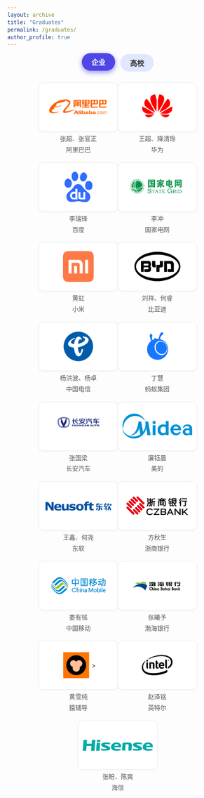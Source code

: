 ```yaml
---
layout: archive
title: "Graduates"
permalink: /graduates/
author_profile: true
---
```


<style>
  .filter-buttons {
    margin-bottom: 25px;
    display: flex;
    flex-wrap: wrap;
    gap: 12px;
    justify-content: center;
  }

  .filter-buttons button {
    padding: 8px 22px;
    border: none;
    border-radius: 9999px;
    background: #e0e7ff;
    color: #333;
    font-weight: 600;
    font-size: 1rem;
    cursor: pointer;
    transition: background-color 0.25s ease, box-shadow 0.25s ease, color 0.25s ease, transform 0.15s ease;
  }

  .filter-buttons button:hover {
    background-color: #c7d2fe;
    box-shadow: inset 0 0 8px rgba(0,0,0,0.12);
    transform: translateY(-2px);
  }

  .filter-buttons button.active {
    background-color: #4f46e5;
    color: #fff;
    box-shadow: 0 4px 12px rgba(79, 70, 229, 0.6);
    transform: translateY(-2px);
  }

  .logo-grid {
    display: flex;
    flex-wrap: wrap;
    gap: 20px;
    justify-content: center;
  }

  .logo-card {
    width: 160px;
    height: 90px;
    display: flex;
    align-items: center;
    justify-content: center;
    border: 1px solid #eee;
    border-radius: 12px;
    background-color: #fff;
    padding: 10px;
    box-shadow: 0 1px 4px rgba(0,0,0,0.05);
    transition: transform 0.3s ease, box-shadow 0.3s ease;
  }

  .logo-card img {
    max-height: 70px;
    max-width: 100%;
    object-fit: contain;
  }

  .logo-card:hover {
    transform: scale(1.05);
    box-shadow: 0 8px 20px rgba(0,0,0,0.1);
  }

  .logo-wrapper {
  display: flex;
  flex-direction: column;
  align-items: center;
  width: 160px;
}

  .logo-caption {
  margin-top: 8px;
  text-align: center;
  font-size: 0.875rem;
  color: #555;
  line-height: 1.2;
}


  @media (max-width: 600px) {
    .logo-card {
      width: 120px;
      height: 70px;
    }
  }
</style>

<div class="filter-buttons">
  <button class="active" onclick="switchTab('enterprise', this)">企业</button>
  <button onclick="switchTab('university', this)">高校</button>
</div>

<div id="enterprise" class="logo-grid">
    <div class="logo-wrapper">
      <div class="logo-card"><img src="/images/enterprise/阿里巴巴.png" alt="企业1"></div>
      <div class="logo-caption">张超、张官正</div>
      <div class="logo-caption">阿里巴巴</div>
    </div>
    <div class="logo-wrapper">
      <div class="logo-card"><img src="/images/enterprise/华为.png" alt="企业2"></div>
      <div class="logo-caption">王超、降清玲</div>
      <div class="logo-caption">华为</div>
    </div>
    <div class="logo-wrapper">
      <div class="logo-card"><img src="/images/enterprise/百度.png" alt="企业3"></div>
      <div class="logo-caption">李瑞锋</div>
      <div class="logo-caption">百度</div>
    </div>
    <div class="logo-wrapper">
      <div class="logo-card"><img src="/images/enterprise/国家电网.png" alt="企业4"></div>
      <div class="logo-caption">李冲</div>
      <div class="logo-caption">国家电网</div>
    </div>
    <div class="logo-wrapper">
      <div class="logo-card"><img src="/images/enterprise/小米.png" alt="企业5"></div>
      <div class="logo-caption">黄虹</div>
      <div class="logo-caption">小米</div>
    </div>
    <div class="logo-wrapper">
      <div class="logo-card"><img src="/images/enterprise/比亚迪.png" alt="企业6"></div>
      <div class="logo-caption">刘祥、何睿</div>
      <div class="logo-caption">比亚迪</div>
    </div>
    <div class="logo-wrapper">
      <div class="logo-card"><img src="/images/enterprise/中国电信.png" alt="企业7"></div>
      <div class="logo-caption">杨洪波、杨卓</div>
      <div class="logo-caption">中国电信</div>
    </div>
    <div class="logo-wrapper">
      <div class="logo-card"><img src="/images/enterprise/蚂蚁集团备份.png" alt="企业8"></div>
      <div class="logo-caption">丁慧</div>
      <div class="logo-caption">蚂蚁集团</div>
    </div>
    <div class="logo-wrapper">
      <div class="logo-card"><img src="/images/enterprise/长安汽车v标&logo-copy.png" alt="企业9"></div>
      <div class="logo-caption">张国梁</div>
      <div class="logo-caption">长安汽车</div>
    </div>
    <div class="logo-wrapper">
      <div class="logo-card"><img src="/images/enterprise/美的logo.png" alt="企业10"></div>
      <div class="logo-caption">廉钰晨</div>
      <div class="logo-caption">美的</div>
    </div>
    <div class="logo-wrapper">
      <div class="logo-card"><img src="/images/enterprise/东软.png" alt="企业11"></div>
      <div class="logo-caption">王鑫、何尧</div>
      <div class="logo-caption">东软</div>
    </div>
    <div class="logo-wrapper">
      <div class="logo-card"><img src="/images/enterprise/浙商银行.png" alt="企业12"></div>
      <div class="logo-caption">方秋生</div>
      <div class="logo-caption">浙商银行</div>
    </div>
    <div class="logo-wrapper">
      <div class="logo-card"><img src="/images/enterprise/中国移动.png" alt="企业13"></div>
      <div class="logo-caption">娄有铭</div>
      <div class="logo-caption">中国移动</div>
    </div>
    <div class="logo-wrapper">
      <div class="logo-card"><img src="/images/enterprise/渤海银行.png" alt="企业14"></div>
      <div class="logo-caption">张曦予</div>
      <div class="logo-caption">渤海银行</div>
    </div>
    <div class="logo-wrapper">
      <div class="logo-card"><img src="/images/enterprise/猿辅导.png" alt="企业15">></div>
      <div class="logo-caption">黄雪纯</div>
      <div class="logo-caption">猿辅导</div>
    </div>
    <div class="logo-wrapper">
      <div class="logo-card"><img src="/images/enterprise/英特尔.png" alt="企业16"></div>
      <div class="logo-caption">赵泽铭</div>
      <div class="logo-caption">英特尔</div>
    </div>
    <div class="logo-wrapper">
      <div class="logo-card"><img src="/images/enterprise/海信logo.png" alt="企业17"></div>
      <div class="logo-caption">张盼、陈爽</div>
      <div class="logo-caption">海信</div>
    </div>
</div>

<div id="university" class="logo-grid" style="display: none;">
    <div class="logo-wrapper">
      <div class="logo-card"><img src="/images/university/清华大学.png" alt="高校1"></div>
      <div class="logo-caption">史高科</div>
      <div class="logo-caption">清华大学</div>
    </div>
    <div class="logo-wrapper">
      <div class="logo-card"><img src="/images/university/浙江大学.png" alt="高校2"></div>
      <div class="logo-caption">王春</div>
      <div class="logo-caption">浙江大学</div>
    </div>
    <div class="logo-wrapper">
      <div class="logo-card"><img src="/images/university/武汉大学.png" alt="高校3"></div>
      <div class="logo-caption">谢玄</div>
      <div class="logo-caption">武汉大学</div>
    </div>
    <div class="logo-wrapper">
      <div class="logo-card"><img src="/images/university/东京大学.jpg" alt="高校4"></div>
      <div class="logo-caption">李东航</div>
      <div class="logo-caption">东京大学</div>
    </div>
    <div class="logo-wrapper">
      <div class="logo-card"><img src="/images/university/卡内基梅隆大学.jpg" alt="高校5"></div>
      <div class="logo-caption">姜馨怡</div>
      <div class="logo-caption">卡内基梅隆大学</div>
    </div>
    <div class="logo-wrapper">
      <div class="logo-card"><img src="/images/university/康奈尔大学.jpg" alt="高校6"></div>
      <div class="logo-caption">刘雨龙</div>
      <div class="logo-caption">康奈尔大学</div>
    </div>
    <div class="logo-wrapper">
      <div class="logo-card"><img src="/images/university/大连理工大学.png" alt="高校7"></div>
      <div class="logo-caption">马兆楠</div>
      <div class="logo-caption">大连理工大学</div>
    </div>
    <div class="logo-wrapper">
      <div class="logo-card"><img src="/images/university/电子科技大学.png" alt="高校8"></div>
      <div class="logo-caption">舒钧泰</div>
      <div class="logo-caption">电子科技大学</div>
    </div>
    <div class="logo-wrapper">
      <div class="logo-card"><img src="/images/university/东北大学.png" alt="高校9"></div>
      <div class="logo-caption">张世宁、常文飞、于诏丞、谢结、要鑫</div>
      <div class="logo-caption">东北大学</div>
    </div>
    <div class="logo-wrapper">
      <div class="logo-card"><img src="/images/university/深圳大学.png" alt="高校10"></div>
      <div class="logo-caption">张家屯</div>
      <div class="logo-caption">深圳大学</div>
    </div>
    <div class="logo-wrapper">
      <div class="logo-card"><img src="/images/university/哈尔滨工业大学.png" alt="高校11"></div>
      <div class="logo-caption">王晗</div>
      <div class="logo-caption">哈尔滨工业大学</div>
    </div>
</div>

<script>
  function switchTab(tabId, btn) {
    document.getElementById('enterprise').style.display = tabId === 'enterprise' ? 'flex' : 'none';
    document.getElementById('university').style.display = tabId === 'university' ? 'flex' : 'none';

    const buttons = document.querySelectorAll('.filter-buttons button');
    buttons.forEach(b => b.classList.remove('active'));
    btn.classList.add('active');
  }
</script>
